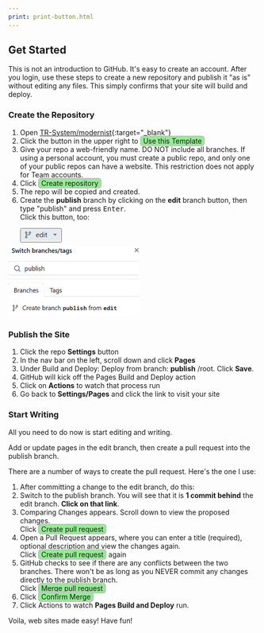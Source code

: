 ```yaml
---
print: print-button.html
---
```


## Get Started
This is not an introduction to GitHub. It's easy to create an account. After you login, use these steps to create a new repository and publish it "as is" without editing any files. This simply confirms that your site will build and deploy.

### Create the Repository
1. Open [TR-System/modernist](https://github.com/tr-systems/modernist){:target="_blank"}
2. Click the button in the upper right to <span style="border:2px solid silver;border-radius:6px;padding:0 4px;background-color:lightgreen;">Use this Template</span>
3. Give your repo a web-friendly name. DO NOT include all branches. If using a personal account, you must create a public repo, and only one of your public repos can have a website. This restriction does not apply for Team accounts.
4. Click <span style="border:2px solid silver;border-radius:6px;padding:0 4px;background-color:lightgreen;">Create repository</span>
5. The repo will be copied and created.
6. Create the **publish** branch by clicking on the **edit** branch button, then type "publish" and press <kbd>Enter</kbd>.<br> Click this button, too:

<div class="dropdown">
<button style="padding:0;margin-left:24px;margin-bottom:6px;" onclick="editButtonClick()">
<img width="80px" src="images/edit.png">
</button>
<div id="editContent" class="drop-content">
<img src="images/createbranch.png">
</div>
</div>

### Publish the Site
1. Click the repo **Settings** button
2. In the nav bar on the left, scroll down and click **Pages**
3. Under Build and Deploy: Deploy from branch: **publish** /root. Click **Save**.
4. GitHub will kick off the Pages Build and Deploy action
5. Click on **Actions** to watch that process run
6. Go back to **Settings/Pages** and click the link to visit your site

### Start Writing
All you need to do now is start editing and writing.

Add or update pages in the edit branch, then create a pull request into the publish branch.

There are a number of ways to create the pull request. Here's the one I use:

1. After committing a change to the edit branch, do this:
2. Switch to the publish branch. You will see that it is **1 commit behind** the edit branch. **Click on that link**.
3. Comparing Changes appears. Scroll down to view the proposed changes.<br>
Click <span style="border:2px solid silver;border-radius:6px;padding:0 4px;background-color:lightgreen;">Create pull request</span>
4. Open a Pull Request appears, where you can enter a title (required), optional description and view the changes again.<br>
Click <span style="border:2px solid silver;border-radius:6px;padding:0 4px;background-color:lightgreen;">Create pull request</span> again
5. GitHub checks to see if there are any conflicts between the two branches. There won't be as long as you NEVER commit any changes directly to the publish branch.<br>
Click <span style="border:2px solid silver;border-radius:6px;padding:0 4px;background-color:lightgreen;">Merge pull request</span>
7. Click <span style="border:2px solid silver;border-radius:6px;padding:0 4px;background-color:lightgreen;">Confirm Merge</span>
8. Click Actions to watch **Pages Build and Deploy** run.

Voila, web sites made easy! Have fun!
